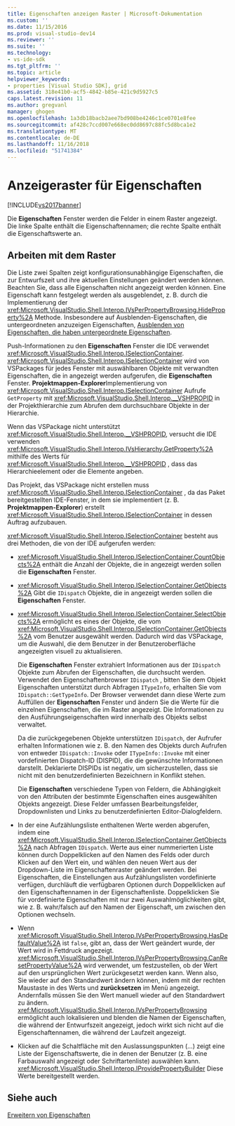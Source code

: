 ```yaml
---
title: Eigenschaften anzeigen Raster | Microsoft-Dokumentation
ms.custom: ''
ms.date: 11/15/2016
ms.prod: visual-studio-dev14
ms.reviewer: ''
ms.suite: ''
ms.technology:
- vs-ide-sdk
ms.tgt_pltfrm: ''
ms.topic: article
helpviewer_keywords:
- properties [Visual Studio SDK], grid
ms.assetid: 318e41b0-acf5-4842-b85e-421c9d5927c5
caps.latest.revision: 11
ms.author: gregvanl
manager: ghogen
ms.openlocfilehash: 1a3db18bacb2aee7bd908be4246c1ce0701e8fee
ms.sourcegitcommit: af428c7ccd007e668ec0dd8697c88fc5d8bca1e2
ms.translationtype: MT
ms.contentlocale: de-DE
ms.lasthandoff: 11/16/2018
ms.locfileid: "51741384"
---
```

# <a name="properties-display-grid"></a>Anzeigeraster für Eigenschaften
[!INCLUDE[vs2017banner](../../includes/vs2017banner.md)]

Die **Eigenschaften** Fenster werden die Felder in einem Raster angezeigt. Die linke Spalte enthält die Eigenschaftennamen; die rechte Spalte enthält die Eigenschaftswerte an.  
  
## <a name="working-with-the-grid"></a>Arbeiten mit dem Raster  
 Die Liste zwei Spalten zeigt konfigurationsunabhängige Eigenschaften, die zur Entwurfszeit und ihre aktuellen Einstellungen geändert werden können. Beachten Sie, dass alle Eigenschaften nicht angezeigt werden können. Eine Eigenschaft kann festgelegt werden als ausgeblendet, z. B. durch die Implementierung der <xref:Microsoft.VisualStudio.Shell.Interop.IVsPerPropertyBrowsing.HideProperty%2A> Methode. Insbesondere auf Ausblenden-Eigenschaften, die untergeordneten anzuzeigen Eigenschaften, [Ausblenden von Eigenschaften, die haben untergeordnete Eigenschaften](../../misc/hiding-properties-that-have-child-properties.md).  
  
 Push-Informationen zu den **Eigenschaften** Fenster die IDE verwendet <xref:Microsoft.VisualStudio.Shell.Interop.ISelectionContainer>. <xref:Microsoft.VisualStudio.Shell.Interop.ISelectionContainer> wird von VSPackages für jedes Fenster mit auswählbaren Objekte mit verwandten Eigenschaften, die in angezeigt werden aufgerufen, die **Eigenschaften** Fenster. **Projektmappen-Explorer**Implementierung von <xref:Microsoft.VisualStudio.Shell.Interop.ISelectionContainer> Aufrufe `GetProperty` mit <xref:Microsoft.VisualStudio.Shell.Interop.__VSHPROPID> in der Projekthierarchie zum Abrufen dem durchsuchbare Objekte in der Hierarchie.  
  
 Wenn das VSPackage nicht unterstützt <xref:Microsoft.VisualStudio.Shell.Interop.__VSHPROPID>, versucht die IDE verwenden <xref:Microsoft.VisualStudio.Shell.Interop.IVsHierarchy.GetProperty%2A> mithilfe des Werts für <xref:Microsoft.VisualStudio.Shell.Interop.__VSHPROPID> , dass das Hierarchieelement oder die Elemente angeben.  
  
 Das Projekt, das VSPackage nicht erstellen muss <xref:Microsoft.VisualStudio.Shell.Interop.ISelectionContainer> , da das Paket bereitgestellten IDE-Fenster, in dem sie implementiert (z. B. **Projektmappen-Explorer**) erstellt <xref:Microsoft.VisualStudio.Shell.Interop.ISelectionContainer> in dessen Auftrag aufzubauen.  
  
 <xref:Microsoft.VisualStudio.Shell.Interop.ISelectionContainer> besteht aus drei Methoden, die von der IDE aufgerufen werden:  
  
- <xref:Microsoft.VisualStudio.Shell.Interop.ISelectionContainer.CountObjects%2A> enthält die Anzahl der Objekte, die in angezeigt werden sollen die **Eigenschaften** Fenster.  
  
- <xref:Microsoft.VisualStudio.Shell.Interop.ISelectionContainer.GetObjects%2A> Gibt die `IDispatch` Objekte, die in angezeigt werden sollen die **Eigenschaften** Fenster.  
  
- <xref:Microsoft.VisualStudio.Shell.Interop.ISelectionContainer.SelectObjects%2A> ermöglicht es eines der Objekte, die vom <xref:Microsoft.VisualStudio.Shell.Interop.ISelectionContainer.GetObjects%2A> vom Benutzer ausgewählt werden. Dadurch wird das VSPackage, um die Auswahl, die dem Benutzer in der Benutzeroberfläche angezeigten visuell zu aktualisieren.  
  
  Die **Eigenschaften** Fenster extrahiert Informationen aus der `IDispatch` Objekte zum Abrufen der Eigenschaften, die durchsucht werden. Verwendet den Eigenschaftenbrowser `IDispatch` , bitten Sie dem Objekt Eigenschaften unterstützt durch Abfragen `ITypeInfo`, erhalten Sie vom `IDispatch::GetTypeInfo`. Der Browser verwendet dann diese Werte zum Auffüllen der **Eigenschaften** Fenster und ändern Sie die Werte für die einzelnen Eigenschaften, die im Raster angezeigt. Die Informationen zu den Ausführungseigenschaften wird innerhalb des Objekts selbst verwaltet.  
  
  Da die zurückgegebenen Objekte unterstützen `IDispatch`, der Aufrufer erhalten Informationen wie z. B. den Namen des Objekts durch Aufrufen von entweder `IDispatch::Invoke` oder `ITypeInfo::Invoke` mit einer vordefinierten Dispatch-ID (DISPID), die die gewünschte Informationen darstellt. Deklarierte DISPIDs ist negativ, um sicherzustellen, dass sie nicht mit den benutzerdefinierten Bezeichnern in Konflikt stehen.  
  
  Die **Eigenschaften** verschiedene Typen von Feldern, die Abhängigkeit von den Attributen der bestimmte Eigenschaften eines ausgewählten Objekts angezeigt. Diese Felder umfassen Bearbeitungsfelder, Dropdownlisten und Links zu benutzerdefinierten Editor-Dialogfeldern.  
  
- In der eine Aufzählungsliste enthaltenen Werte werden abgerufen, indem eine <xref:Microsoft.VisualStudio.Shell.Interop.ISelectionContainer.GetObjects%2A> nach Abfragen `IDispatch`. Werte aus einer nummerierten Liste können durch Doppelklicken auf den Namen des Felds oder durch Klicken auf den Wert ein, und wählen den neuen Wert aus der Dropdown-Liste im Eigenschaftenraster geändert werden. Bei Eigenschaften, die Einstellungen aus Aufzählungslisten vordefinierte verfügen, durchläuft die verfügbaren Optionen durch Doppelklicken auf den Eigenschaftennamen in der Eigenschaftenliste. Doppelklicken Sie für vordefinierte Eigenschaften mit nur zwei Auswahlmöglichkeiten gibt, wie z. B. wahr/falsch auf den Namen der Eigenschaft, um zwischen den Optionen wechseln.  
  
- Wenn <xref:Microsoft.VisualStudio.Shell.Interop.IVsPerPropertyBrowsing.HasDefaultValue%2A> ist `false`, gibt an, dass der Wert geändert wurde, der Wert wird in Fettdruck angezeigt. <xref:Microsoft.VisualStudio.Shell.Interop.IVsPerPropertyBrowsing.CanResetPropertyValue%2A> wird verwendet, um festzustellen, ob der Wert auf den ursprünglichen Wert zurückgesetzt werden kann. Wenn also, Sie wieder auf den Standardwert ändern können, indem mit der rechten Maustaste in des Werts und **zurücksetzen** im Menü angezeigt. Andernfalls müssen Sie den Wert manuell wieder auf den Standardwert zu ändern. <xref:Microsoft.VisualStudio.Shell.Interop.IVsPerPropertyBrowsing> ermöglicht auch lokalisieren und blenden die Namen der Eigenschaften, die während der Entwurfszeit angezeigt, jedoch wirkt sich nicht auf die Eigenschaftennamen, die während der Laufzeit angezeigt.  
  
- Klicken auf die Schaltfläche mit den Auslassungspunkten (...) zeigt eine Liste der Eigenschaftswerte, die in denen der Benutzer (z. B. eine Farbauswahl angezeigt oder Schriftartenliste) auswählen kann. <xref:Microsoft.VisualStudio.Shell.Interop.IProvidePropertyBuilder> Diese Werte bereitgestellt werden.  
  
## <a name="see-also"></a>Siehe auch  
 [Erweitern von Eigenschaften](../../extensibility/internals/extending-properties.md)

